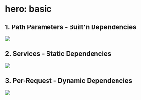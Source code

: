 # hero: basic

## 1. Path Parameters - Built'n Dependencies

![](https://github.com/kataras/explore/raw/master/iris/hero/hero-1-monokai.png)

## 2. Services - Static Dependencies

![](https://github.com/kataras/explore/raw/master/iris/hero/hero-2-monokai.png)

## 3. Per-Request - Dynamic Dependencies

![](https://github.com/kataras/explore/raw/master/iris/hero/hero-3-monokai.png)